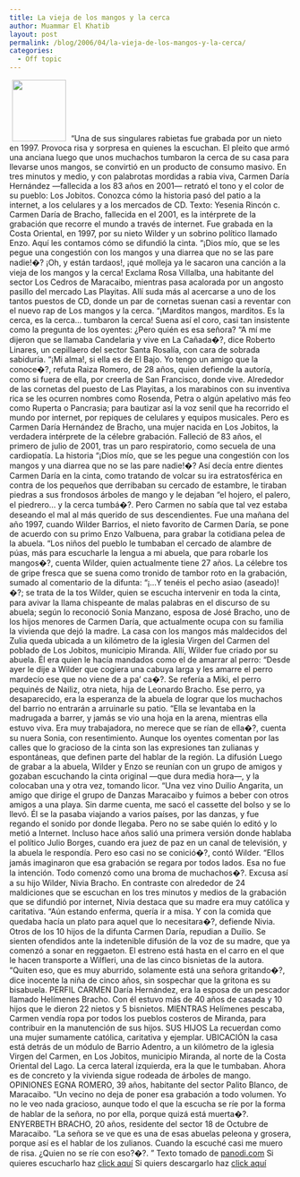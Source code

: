 ```yaml
---
title: La vieja de los mangos y la cerca
author: Muammar El Khatib
layout: post
permalink: /blog/2006/04/la-vieja-de-los-mangos-y-la-cerca/
categories:
  - Off topic
---
```

<img width='96' height='110' style="border: 0px; padding-left: 5px; padding-right: 5px;" src="/uploads/pics/680833.serendipityThumb.jpg" alt="" />  
&#8220;Una de sus singulares rabietas fue grabada por un nieto en 1997. Provoca risa y sorpresa en quienes la escuchan.  
El pleito que armó una anciana luego que unos muchachos tumbaron la cerca de su casa para llevarse unos mangos, se convirtió en un producto de consumo masivo. En tres minutos y medio, y con palabrotas mordidas a rabia viva, Carmen Daría Hernández —fallecida a los 83 años en 2001— retrató el tono y el color de su pueblo: Los Jobitos. Conozca cómo la historia pasó del patio a la internet, a los celulares y a los mercados de CD.  
Texto: Yesenia Rincón c.  
Carmen Daría de Bracho, fallecida en el 2001, es la intérprete de la grabación que recorre el mundo a través de internet. Fue grabada en la Costa Oriental, en 1997, por su nieto Wilder y un sobrino político llamado Enzo. Aquí les contamos cómo se difundió la cinta.  
“¡Dios mío, que se les pegue una congestión con los mangos y una diarrea que no se las pare nadie!�?  
¡Oh, y están tardaos!, ¡qué molleja ya le sacaron una canción a la vieja de los mangos y la cerca!  
Exclama Rosa Villalba, una habitante del sector Los Cedros de Maracaibo, mientras pasa acalorada por un angosto pasillo del mercado Las Playitas. Allí suda más al acercarse a uno de los tantos puestos de CD, donde un par de cornetas suenan casi a reventar con el nuevo rap de Los mangos y la cerca.  
“¡Marditos mangos, marditos. Es la cerca, es la cerca&#8230; tumbaron la cerca! Suena así el coro, casi tan insistente como la pregunta de los oyentes: ¿Pero quién es esa señora?  
“A mí me dijeron que se llamaba Candelaria y vive en La Cañada�?, dice Roberto Linares, un cepillaero del sector Santa Rosalía, con cara de sobrada sabiduría. “¡Mi alma!, si ella es de El Bajo. Yo tengo un amigo que la conoce�?, refuta Raiza Romero, de 28 años, quien defiende la autoría, como si fuera de ella, por creerla de San Francisco, donde vive.  
Alrededor de las cornetas del puesto de Las Playitas, a los marabinos con su inventiva rica se les ocurren nombres como Rosenda, Petra o algún apelativo más feo como Ruperta o Pancrasia; para bautizar así la voz senil que ha recorrido el mundo por internet, por repiques de celulares y equipos musicales.  
Pero es Carmen Daría Hernández de Bracho, una mujer nacida en Los Jobitos, la verdadera intérprete de la célebre grabación. Falleció de 83 años, el primero de julio de 2001, tras un paro respiratorio, como secuela de una cardiopatía.  
La historia  
“¡Dios mío, que se les pegue una congestión con los mangos y una diarrea que no se las pare nadie!�?  
Así decía entre dientes Carmen Daría en la cinta, como tratando de volcar su ira estratosférica en contra de los pequeños que derribaban su cercado de estambre, le tiraban piedras a sus frondosos árboles de mango y le dejaban “el hojero, el palero, el piedrero&#8230; y la cerca tumbá�?.  
Pero Carmen no sabía que tal vez estaba deseando el mal al más querido de sus descendientes.  
Fue una mañana del año 1997, cuando Wilder Barrios, el nieto favorito de Carmen Daría, se pone de acuerdo con su primo Enzo Valbuena, para grabar la cotidiana pelea de la abuela.  
“Los niños del pueblo le tumbaban el cercado de alambre de púas, más para escucharle la lengua a mi abuela, que para robarle los mangos�?, cuenta Wilder, quien actualmente tiene 27 años.  
La célebre tos de gripe fresca que se suena como tronido de tambor roto en la grabación, sumado al comentario de la difunta: “¡&#8230;Y tenéis el pecho asiao (aseado)!�?; se trata de la tos Wilder, quien se escucha intervenir en toda la cinta, para avivar la llama chispeante de malas palabras en el discurso de su abuela; según lo reconoció Sonia Manzano, esposa de José Bracho, uno de los hijos menores de Carmen Daría, que actualmente ocupa con su familia la vivienda que dejó la madre.  
La casa con los mangos más maldecidos del Zulia queda ubicada a un kilómetro de la iglesia Virgen del Carmen del poblado de Los Jobitos, municipio Miranda.  
Allí, Wilder fue criado por su abuela. Él era quien le hacía mandados como el de amarrar al perro: “Desde ayer le dije a Wilder que cogiera una cabuya larga y les amarre el perro mardecío ese que no viene de a pa’ ca�?.  
Se refería a Miki, el perro pequinés de Nailiz, otra nieta, hija de Leonardo Bracho.  
Ese perro, ya desaparecido, era la esperanza de la abuela de lograr que los muchachos del barrio no entrarán a arruinarle su patio.  
“Ella se levantaba en la madrugada a barrer, y jamás se vio una hoja en la arena, mientras ella estuvo viva. Era muy trabajadora, no merece que se rían de ella�?, cuenta su nuera Sonia, con resentimiento.  
Aunque los oyentes comentan por las calles que lo gracioso de la cinta son las expresiones tan zulianas y espontáneas, que definen parte del hablar de la región.  
La difusión  
Luego de grabar a la abuela, Wilder y Enzo se reunían con un grupo de amigos y gozaban escuchando la cinta original —que dura media hora—, y la colocaban una y otra vez, tomando licor.  
“Una vez vino Duilio Angarita, un amigo que dirige el grupo de Danzas Maracaibo y fuimos a beber con otros amigos a una playa. Sin darme cuenta, me sacó el cassette del bolso y se lo llevó. Él se la pasaba viajando a varios países, por las danzas, y fue regando el sonido por donde llegaba. Pero no se sabe quién lo editó y lo metió a Internet. Incluso hace años salió una primera versión donde hablaba el político Julio Borges, cuando era juez de paz en un canal de televisión, y la abuela le respondía. Pero eso casi no se conició�?, contó Wilder.  
“Ellos jamás imaginaron que esa grabación se regara por todos lados. Esa no fue la intención. Todo comenzó como una broma de muchachos�?. Excusa así a su hijo Wilder, Nivia Bracho.  
En contraste con alrededor de 24 maldiciones que se escuchan en los tres minutos y medios de la grabación que se difundió por internet, Nivia destaca que su madre era muy católica y caritativa.  
“Aún estando enferma, quería ir a misa. Y con la comida que quedaba hacía un plato para aquel que lo necesitara�?, defiende Nivia.  
Otros de los 10 hijos de la difunta Carmen Daría, repudian a Duilio. Se sienten ofendidos ante la indetenible difusión de la voz de su madre, que ya comenzó a sonar en reggaeton.  
El estreno está hasta en el carro en el que le hacen transporte a Wilfleri, una de las cinco bisnietas de la autora.  
“Quiten eso, que es muy aburrido, solamente está una señora gritando�?, dice inocente la niña de cinco años, sin sospechar que la gritona es su bisabuela.  
PERFIL  
CARMEN Daría Hernández, era la esposa de un pescador llamado Helímenes Bracho. Con él estuvo más de 40 años de casada y 10 hijos que le dieron 22 nietos y 5 bisnietos.  
MIENTRAS Helímenes pescaba, Carmen vendía ropa por todos los pueblos costeros de Miranda, para contribuir en la manutención de sus hijos.  
SUS HIJOS La recuerdan como una mujer sumamente católica, caritativa y ejemplar.  
UBICACIÓN  
la casa está detrás de un módulo de Barrio Adentro, a un kilómetro de la iglesia Virgen del Carmen, en Los Jobitos, municipio Miranda, al norte de la Costa Oriental del Lago. La cerca lateral izquierda, era la que le tumbaban. Ahora es de concreto y la vivienda sigue rodeada de árboles de mango.  
OPINIONES  
EGNA ROMERO, 39 años, habitante del sector Palito Blanco, de Maracaibo. “Un vecino no deja de poner esa grabación a todo volumen. Yo no le veo nada gracioso, aunque todo el que la escucha se ríe por la forma de hablar de la señora, no por ella, porque quizá está muerta�?.  
ENYERBETH BRACHO, 20 años, residente del sector 18 de Octubre de Maracaibo. “La señora se ve que es una de esas abuelas peleona y grosera, porque así es el hablar de los zulianos. Cuando la escuché casi me muero de risa. ¿Quien no se ríe con eso?�?. &#8221;  
Texto tomado de <a href="http://www.panodi.com/panodi/189839.html"  target="_blank" title="Diario PANORAMA">panodi.com</a>  
Si quieres escucharlo haz <a href="http://www.amaneciendo.net"  title="amaneciendo.net" target="_blank">click aquí</a>  
Si quiers descargarlo haz <a href="http://www.amaneciendo.net/musica/lavieja.mp3.zip" target="_blank" title="la vieja">click aquí</a>